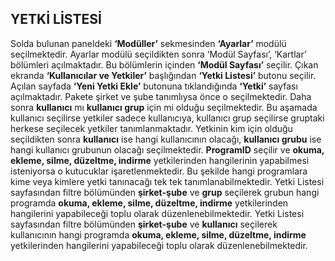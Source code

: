 ## YETKİ LİSTESİ

Solda bulunan paneldeki **‘Modüller’** sekmesinden **‘Ayarlar’** modülü seçilmektedir. Ayarlar modülü seçildikten sonra ‘Modül Sayfası’, ‘Kartlar’ bölümleri açılmaktadır. Bu bölümlerin içinden **‘Modül Sayfası’** seçilir. Çıkan ekranda **‘Kullanıcılar ve Yetkiler’** başlığından **‘Yetki Listesi’** butonu seçilir. Açılan sayfada **‘Yeni Yetki Ekle’** butonuna tıklandığında **‘Yetki’** sayfası açılmaktadır. Pakete şirket ve şube tanımlıysa önce o seçilmektedir. Daha sonra **kullanıcı** mı **kullanıcı grup** için mi olduğu seçilmektedir. Bu aşamada kullanıcı seçilirse yetkiler sadece kullanıcıya, kullanıcı grup seçilirse gruptaki herkese seçilecek yetkiler tanımlanmaktadır. Yetkinin kim için olduğu seçildikten sonra **kullanıcı** ise hangi kullanıcının olacağı, **kullanıcı grubu** ise hangi kullanıcı grubunun olacağı seçilmektedir. **ProgramID** seçilir ve **okuma, ekleme, silme, düzeltme, indirme** yetkilerinden hangilerinin yapabilmesi isteniyorsa o kutucuklar işaretlenmektedir. Bu şekilde hangi programlara kime veya kimlere yetki tanınacağı tek tek tanımlanabilmektedir. Yetki Listesi sayfasından filtre bölümünden **şirket-şube** ve **grup** seçilerek grubun hangi programda **okuma, ekleme, silme, düzeltme, indirme** yetkilerinden hangilerini yapabileceği toplu olarak düzenlenebilmektedir. Yetki Listesi sayfasından filtre bölümünden **şirket-şube** ve **kullanıcı** seçilerek kullanıcının hangi programda **okuma, ekleme, silme, düzeltme, indirme** yetkilerinden hangilerini yapabileceği toplu olarak düzenlenebilmektedir.
